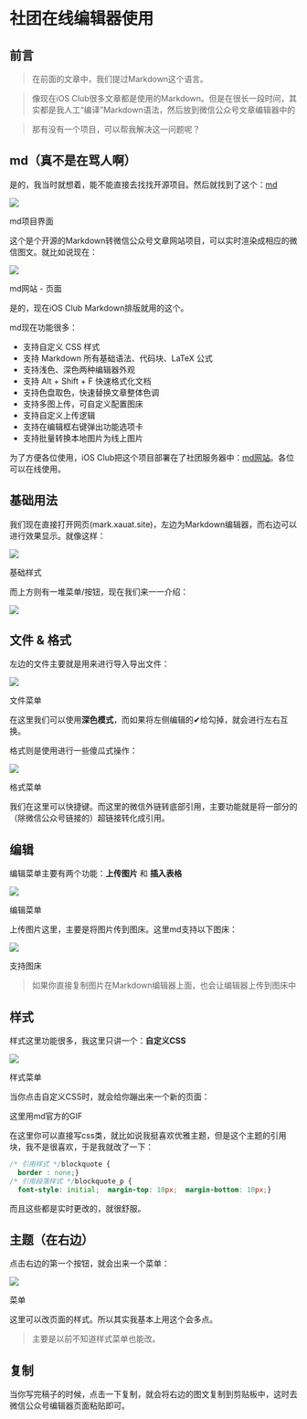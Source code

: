 # 社团在线编辑器使用

## 前言

> 在前面的文章中，我们提过Markdown这个语言。
> 

> 像现在iOS Club很多文章都是使用的Markdown。但是在很长一段时间，其实都是我人工“编译”Markdown语法，然后放到微信公众号文章编辑器中的
> 

> 那有没有一个项目，可以帮我解决这一问题呢？
> 

## md（真不是在骂人啊）

是的，我当时就想着，能不能直接去找找开源项目。然后就找到了这个：[md](https://github.com/doocs/md)

![](image/image.png)

md项目界面

这个是个开源的Markdown转微信公众号文章网站项目，可以实时渲染成相应的微信图文。就比如说现在：

![](image/image1.png)

md网站 - 页面

是的，现在iOS Club Markdown排版就用的这个。

md现在功能很多：

- 支持自定义 CSS 样式
- 支持 Markdown 所有基础语法、代码块、LaTeX 公式
- 支持浅色、深色两种编辑器外观
- 支持 Alt + Shift + F 快速格式化文档
- 支持色盘取色，快速替换文章整体色调
- 支持多图上传，可自定义配置图床
- 支持自定义上传逻辑
- 支持在编辑框右键弹出功能选项卡
- 支持批量转换本地图片为线上图片

为了方便各位使用，iOS Club把这个项目部署在了社团服务器中：[md网站](https://mark.xauat.site/)。各位可以在线使用。

## 基础用法

我们现在直接打开网页(mark.xauat.site)，左边为Markdown编辑器，而右边可以进行效果显示。就像这样：

![](image/image2.png)

基础样式

而上方则有一堆菜单/按钮，现在我们来一一介绍：

![](image/image3.png)

## 文件 & 格式

左边的文件主要就是用来进行导入导出文件：

![](image/image4.png)

文件菜单

在这里我们可以使用**深色模式**，而如果将左侧编辑的✔给勾掉，就会进行左右互换。

格式则是使用进行一些傻瓜式操作：

![](image/image5.png)

格式菜单

我们在这里可以快捷键。而这里的微信外链转底部引用，主要功能就是将一部分的（除微信公众号链接的）超链接转化成引用。

## 编辑

编辑菜单主要有两个功能：**上传图片** 和 **插入表格**

![](image/image6.png)

编辑菜单

上传图片这里，主要是将图片传到图床。这里md支持以下图床：

![](image/image7.png)

支持图床

> 如果你直接复制图片在Markdown编辑器上面，也会让编辑器上传到图床中
> 

## 样式

样式这里功能很多，我这里只讲一个：**自定义CSS**

![](image/image8.png)

样式菜单

当你点击自定义CSS时，就会给你蹦出来一个新的页面：

[](image/gif.gif)

这里用md官方的GIF

在这里你可以直接写css类，就比如说我挺喜欢优雅主题，但是这个主题的引用块，我不是很喜欢，于是我就改了一下：

```css
/* 引用样式 */blockquote {
  border : none;}
/* 引用段落样式 */blockquote_p {
  font-style: initial;  margin-top: 10px;  margin-bottom: 10px;}
```

而且这些都是实时更改的，就很舒服。

## 主题（在右边）

点击右边的第一个按钮，就会出来一个菜单：

![](image/image9.png)

菜单

这里可以改页面的样式。所以其实我基本上用这个会多点。

> 主要是以前不知道样式菜单也能改。
> 

## 复制

当你写完稿子的时候，点击一下复制，就会将右边的图文复制到剪贴板中，这时去微信公众号编辑器页面粘贴即可。